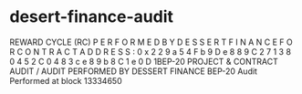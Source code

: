 # desert-finance-audit
REWARD CYCLE (RC) P E R F O R M E D B Y D E S S E R T F I N A N C E F O R C O N T R A C T A D D R E S S : 0 x 2 2 9 a 5 4 F b 9 D e 8 8 9 C 2 7 1 3 8 0 4 5 2 C 0 4 8 3 c e 8 9 b 8 C 1 e 0 D 1BEP-20 PROJECT &amp; CONTRACT AUDIT / AUDIT PERFORMED BY DESSERT FINANCE BEP-20 Audit Performed at block 13334650
